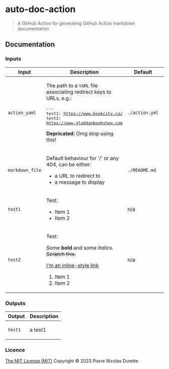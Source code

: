 # auto-doc-action

> A GitHub Action for generating GitHub Action markdown documentation

## Documentation

<!--doc_begin-->
### Inputs
|Input|Description|Default|Required|
|-----|-----------|-------|:------:|
|`action_yaml`|<p>The path to a <code>YAML</code> file associating redirect keys to URLs, e.g.:</p><pre>---<br />test1: https://www.bookcity.ca/<br />test2: https://www.gladdaybookshop.com<br /></pre><p><strong>Depricated:</strong> Omg stop using this!</p>|`./action.yml`|no|
|`markdown_file`|<p>Default behaviour for '/' or any 404, can be either:</p><ul><li>a URL to redirect to</li><li>a message to display</li></ul>|`./README.md`|no|
|`test1`|<p>Test:</p><ul><li>Item 1</li><li>Item 2</li></ul>|n/a|no|
|`test2`|<p>Test:</p><p>Some <strong>bold</strong> and some <em>italics</em>. ~~Scratch this.~~</p><p><a href="https://www.google.com">I'm an inline-style link</a></p><ol><li>Item 1</li><li>Item 2</li></ol>|n/a|no|
### Outputs
|Output|Description|
|------|-----------|
|`test1`|<p>a test1</p>|
<!--doc_end-->

### Licence

[The MIT License (MIT)](LICENSE) Copyright © 2023 Pierre Nicolas Durette